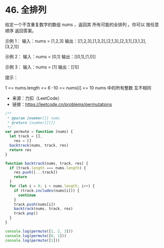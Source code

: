# 46. 全排列

给定一个不含重复数字的数组 nums ，返回其 所有可能的全排列 。你可以 按任意顺序 返回答案。

示例 1：
输入：nums = [1,2,3]
输出：[[1,2,3],[1,3,2],[2,1,3],[2,3,1],[3,1,2],[3,2,1]]

示例 2：
输入：nums = [0,1]
输出：[[0,1],[1,0]]

示例 3：
输入：nums = [1]
输出：[[1]]

提示：

1 <= nums.length <= 6
-10 <= nums[i] <= 10
nums 中的所有整数 互不相同

- 来源：力扣（LeetCode）
- 链接：https://leetcode.cn/problems/permutations

```javascript
/**
 * @param {number[]} nums
 * @return {number[][]}
 */
var permute = function (nums) {
  let track = [],
    res = []
  backtrack(nums, track, res)
  return res
}

function backtrack(nums, track, res) {
  if (track.length === nums.length) {
    res.push([...track])
    return
  }
  for (let i = 0; i < nums.length; i++) {
    if (track.includes(nums[i])) {
      continue
    }
    track.push(nums[i])
    backtrack(nums, track, res)
    track.pop()
  }
}

console.log(permute([1, 2, 3]))
console.log(permute([0, 1]))
console.log(permute([1]))
```
